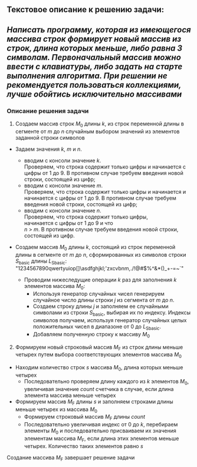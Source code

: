 ## Текстовое описание к решению задачи: 

## *Написать программу, которая из имеющегося массива строк формирует новый массив из строк, длина которых меньше, либо равна 3 символам. Первоначальный массив можно ввести с клавиатуры, либо задать на старте выполнения алгоритма. При решении не рекомендуется пользоваться коллекциями, лучше обойтись исключительно массивами*

### Описание решения задачи
1. Создаем массив строк *М*<sub>0</sub> длины *k*, из строк переменной длины в сегменте от *m* до *n* случайным выбором значений из элементов заданной строки символов
- Задаем значения *k*, *m* и *n*.
    - вводим с консоли значение *k*.  
    Проверяем, что строка содержит только цифры и начинается с цифры от 1 до 9. В противном случае требуем введения новой строки, состоящей из цифр;
    - вводим с консоли значение *m*.  
    Проверяем, что строка содержит только цифры и начинается и начинается с цифры от 1 до 9. В противном случае требуем введения новой строки, состоящей из цифр;
    - вводим с консоли значение *n*.  
    Проверяем, что строка содержит только цифры,    
    начинается с цифры от 1 до 9 и что  
    *n* > *m*. В противном случае требуем введения новой строки, состоящей из цифр.   

- Создаем массив *М*<sub>0</sub> длины *k*, состоящий из строк переменной длины в сегменте от *m* до *n*, сформированных из символов строки *S*<sub>basic</sub> длины *L*<sub>Sbasic</sub>:   
"1234567890qwertyuiop[]\asdfghjkl;'zxcvbnm,./!@#$%^&*()_+-=~`"  
    - Проводим нижеследущие операции *k* раз для заполнения *k* элементов массива *М*<sub>0</sub>:
        - Используя генератор случайных чисел генерируем случайное число длины строки *j* из сегмента от *m* до *n*.    
        - Создаем строку длины *j* и заполняем ее случайными символами из строки *S*<sub>basic</sub>, выбирая их по индексу. Индексы символов получаем, используя генератор случайных целых положительных чисел в диапазоне от 0 до *L*<sub>Sbasic</sub>.
        - Добавляем полученную строку к массиву *М*<sub>0</sub> 

2. Формируем новый строковый массив *М*<sub>F</sub> из строк длины меньше четырех путем выбора соответствующих элементов массива *М*<sub>0</sub>
- Находим количество строк *s* массива *М*<sub>0</sub>, длина которых меньше четырех
    - Последовательно проверяем длину каждого из *k* элементов *М*<sub>0</sub>, увеличивая значение *count* счетчика в случае, если длина элемента массива меньше четырех
- Формируем массив *М*<sub>F</sub> длины *s* и заполняем строками длины меньше четырех из массива *М*<sub>0</sub>
    - Формируем строковый массив *М*<sub>F</sub> длины *count*
    - Последовательно увеличивая индекс от 0 до *k*, перебираем элементы *М*<sub>0</sub> и последовательно присваиваем их значения элементам массива *М*<sub>F</sub>, если длина этих элементов меньше четырех.    Количество таких элементов равно *s*

Создание массива *M*<sub>F</sub> завершает решение задачи

